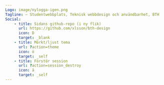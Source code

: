 ```yaml
---
Logo: image/nylogga-igen.png
Tagline: – Studentwebbplats, Teknisk webbdesign och användbarhet, BTH
Social:
    - title: Sidans github-repo (i ny flik)
      url: https://github.com/xlsson/bth-design
      icon: D
      target: _blank
    - title: Mörkt/ljust tema
      url: ?action=theme
      icon: ö
      target: _self
    - title: Förstör session
      url: ?action=session_destroy
      icon: ã
      target: _self
---
```

